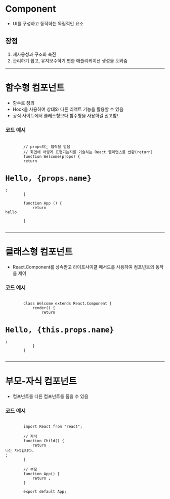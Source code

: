 # Component
- UI를 구성하고 동작하는 독립적인 요소

## 장점
1. 재사용성과 구조화 촉진
2. 관리하기 쉽고, 유지보수하기 편한 애플리케이션 생성을 도와줌

* * *

# 함수형 컴포넌트
- 함수로 정의
- Hook을 사용하여 상태와 다른 리액트 기능을 활용할 수 있음
- 공식 사이트에서 클래스형보다 함수형을 사용하길 권고함!

### 코드 예시
<pre>
    <code>
        // props라는 입력을 받음
        // 화면에 어떻게 표현되는지를 기술하는 React 엘리먼츠를 반환(return)
        function Welcome(props) {
        return <h1>Hello, {props.name}</h1>;
        }

        function App () {
            return <div>hello</div>
        }
    </code>
</pre>

* * *

# 클래스형 컴포넌트
- React.Component를 상속받고 라이프사이클 메서드를 사용하여 컴포넌트의 동작을 제어

### 코드 예시
<pre>
    <code>
        class Welcome extends React.Component {
            render() {
                return <h1>Hello, {this.props.name}</h1>;
            }
        }
    </code>
</pre>

* * *

# 부모-자식 컴포넌트
- 컴포넌트를 다른 컴포넌트를 품을 수 있음

### 코드 예시
<pre>
    <code>
        import React from "react";

        // 자식
        function Child() {
            return <div>나는 자식입니다.</div>;
        }

        // 부모
        function App() {
            return <Child />;
        }

        export default App;
    </code>
</pre>